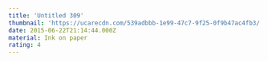 ```yaml
---
title: 'Untitled 309'
thumbnail: 'https://ucarecdn.com/539adbbb-1e99-47c7-9f25-0f9b47ac4fb3/'
date: 2015-06-22T21:14:44.000Z
material: Ink on paper
rating: 4
---
```

